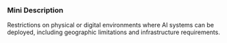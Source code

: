 ### Mini Description

Restrictions on physical or digital environments where AI systems can be deployed, including geographic limitations and infrastructure requirements.
